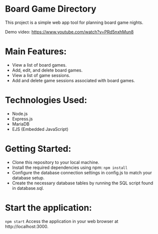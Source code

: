 Board Game Directory
=====
This project is a simple web app tool for planning board game nights.

Demo video: https://www.youtube.com/watch?v=PRd5nxhMun8

Main Features:
=====
* View a list of board games.
* Add, edit, and delete board games.
* View a list of game sessions.
* Add and delete game sessions associated with board games.

Technologies Used:
=====
* Node.js
* Express.js
* MariaDB
* EJS (Embedded JavaScript)

Getting Started:
=====
* Clone this repository to your local machine.
* Install the required dependencies using npm:
`npm install`
* Configure the database connection settings in config.js to match your database setup.
* Create the necessary database tables by running the SQL script found in database.sql.

Start the application:
=====
`npm start`
Access the application in your web browser at http://localhost:3000.
